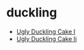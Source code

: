 # duckling

 * [Ugly Duckling Cake I](index/u/ugly-duckling-cake-i.json)
 * [Ugly Duckling Cake Ii](index/u/ugly-duckling-cake-ii.json)
